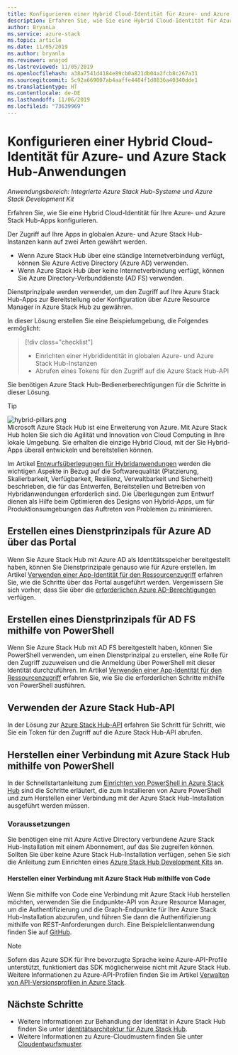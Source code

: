 ```yaml
---
title: Konfigurieren einer Hybrid Cloud-Identität für Azure- und Azure Stack Hub-Apps
description: Erfahren Sie, wie Sie eine Hybrid Cloud-Identität für Azure- und Azure Stack Hub-Apps konfigurieren.
author: BryanLa
ms.service: azure-stack
ms.topic: article
ms.date: 11/05/2019
ms.author: bryanla
ms.reviewer: anajod
ms.lastreviewed: 11/05/2019
ms.openlocfilehash: a38a7541d4184e89cb0a821db04a2fcb8c267a31
ms.sourcegitcommit: 5c92a669007ab4aaffe4484f1d8836a40340dde1
ms.translationtype: HT
ms.contentlocale: de-DE
ms.lasthandoff: 11/06/2019
ms.locfileid: "73639969"
---
```

# <a name="configure-hybrid-cloud-identity-for-azure-and-azure-stack-hub-applications"></a>Konfigurieren einer Hybrid Cloud-Identität für Azure- und Azure Stack Hub-Anwendungen

*Anwendungsbereich: Integrierte Azure Stack Hub-Systeme und Azure Stack Development Kit*

Erfahren Sie, wie Sie eine Hybrid Cloud-Identität für Ihre Azure- und Azure Stack Hub-Apps konfigurieren.

Der Zugriff auf Ihre Apps in globalen Azure- und Azure Stack Hub-Instanzen kann auf zwei Arten gewährt werden.

 * Wenn Azure Stack Hub über eine ständige Internetverbindung verfügt, können Sie Azure Active Directory (Azure AD) verwenden.
 * Wenn Azure Stack Hub über keine Internetverbindung verfügt, können Sie Azure Directory-Verbunddienste (AD FS) verwenden.

Dienstprinzipale werden verwendet, um den Zugriff auf Ihre Azure Stack Hub-Apps zur Bereitstellung oder Konfiguration über Azure Resource Manager in Azure Stack Hub zu gewähren.

In dieser Lösung erstellen Sie eine Beispielumgebung, die Folgendes ermöglicht:

> [!div class="checklist"]
> - Einrichten einer Hybrididentität in globalen Azure- und Azure Stack Hub-Instanzen
> - Abrufen eines Tokens für den Zugriff auf die Azure Stack Hub-API

Sie benötigen Azure Stack Hub-Bedienerberechtigungen für die Schritte in dieser Lösung.

> [!Tip]  
> ![hybrid-pillars.png](./media/solution-deployment-guide-cross-cloud-scaling/hybrid-pillars.png)  
> Microsoft Azure Stack Hub ist eine Erweiterung von Azure. Mit Azure Stack Hub holen Sie sich die Agilität und Innovation von Cloud Computing in Ihre lokale Umgebung. Sie erhalten die einzige Hybrid Cloud, mit der Sie Hybrid-Apps überall entwickeln und bereitstellen können.  
> 
> Im Artikel [Entwurfsüberlegungen für Hybridanwendungen](overview-app-design-considerations.md) werden die wichtigen Aspekte in Bezug auf die Softwarequalität (Platzierung, Skalierbarkeit, Verfügbarkeit, Resilienz, Verwaltbarkeit und Sicherheit) beschrieben, die für das Entwerfen, Bereitstellen und Betreiben von Hybridanwendungen erforderlich sind. Die Überlegungen zum Entwurf dienen als Hilfe beim Optimieren des Designs von Hybrid-Apps, um für Produktionsumgebungen das Auftreten von Problemen zu minimieren.


## <a name="create-a-service-principal-for-azure-ad-in-the-portal"></a>Erstellen eines Dienstprinzipals für Azure AD über das Portal

Wenn Sie Azure Stack Hub mit Azure AD als Identitätsspeicher bereitgestellt haben, können Sie Dienstprinzipale genauso wie für Azure erstellen. Im Artikel [Verwenden einer App-Identität für den Ressourcenzugriff](../operator/azure-stack-create-service-principals.md#manage-an-azure-ad-service-principal) erfahren Sie, wie die Schritte über das Portal ausgeführt werden. Vergewissern Sie sich vorher, dass Sie über die [erforderlichen Azure AD-Berechtigungen](/azure/azure-resource-manager/resource-group-create-service-principal-portal#required-permissions) verfügen.

## <a name="create-a-service-principal-for-ad-fs-using-powershell"></a>Erstellen eines Dienstprinzipals für AD FS mithilfe von PowerShell

Wenn Sie Azure Stack Hub mit AD FS bereitgestellt haben, können Sie PowerShell verwenden, um einen Dienstprinzipal zu erstellen, eine Rolle für den Zugriff zuzuweisen und die Anmeldung über PowerShell mit dieser Identität durchzuführen. Im Artikel [Verwenden einer App-Identität für den Ressourcenzugriff](../operator/azure-stack-create-service-principals.md#manage-an-ad-fs-service-principal) erfahren Sie, wie Sie die erforderlichen Schritte mithilfe von PowerShell ausführen.

## <a name="using-the-azure-stack-hub-api"></a>Verwenden der Azure Stack Hub-API

In der Lösung zur [Azure Stack Hub-API](../user/azure-stack-rest-api-use.md) erfahren Sie Schritt für Schritt, wie Sie ein Token für den Zugriff auf die Azure Stack Hub-API abrufen.

## <a name="connect-to-azure-stack-hub-using-powershell"></a>Herstellen einer Verbindung mit Azure Stack Hub mithilfe von PowerShell

In der Schnellstartanleitung zum [Einrichten von PowerShell in Azure Stack Hub](../operator/azure-stack-powershell-install.md) sind die Schritte erläutert, die zum Installieren von Azure PowerShell und zum Herstellen einer Verbindung mit der Azure Stack Hub-Installation ausgeführt werden müssen.

### <a name="prerequisites"></a>Voraussetzungen

Sie benötigen eine mit Azure Active Directory verbundene Azure Stack Hub-Installation mit einem Abonnement, auf das Sie zugreifen können. Sollten Sie über keine Azure Stack Hub-Installation verfügen, sehen Sie sich die Anleitung zum Einrichten eines [Azure Stack Hub Development Kits](../asdk/asdk-install.md) an.

#### <a name="connect-to-azure-stack-hub-using-code"></a>Herstellen einer Verbindung mit Azure Stack Hub mithilfe von Code

Wenn Sie mithilfe von Code eine Verbindung mit Azure Stack Hub herstellen möchten, verwenden Sie die Endpunkte-API von Azure Resource Manager, um die Authentifizierung und die Graph-Endpunkte für Ihre Azure Stack Hub-Installation abzurufen, und führen Sie dann die Authentifizierung mithilfe von REST-Anforderungen durch. Eine Beispielclientanwendung finden Sie auf [GitHub](https://github.com/shriramnat/HybridARMApplication).

>[!Note]
>Sofern das Azure SDK für Ihre bevorzugte Sprache keine Azure-API-Profile unterstützt, funktioniert das SDK möglicherweise nicht mit Azure Stack Hub. Weitere Informationen zu Azure-API-Profilen finden Sie im Artikel [Verwalten von API-Versionsprofilen in Azure Stack](../user/azure-stack-version-profiles.md).

## <a name="next-steps"></a>Nächste Schritte

 - Weitere Informationen zur Behandlung der Identität in Azure Stack Hub finden Sie unter [Identitätsarchitektur für Azure Stack Hub](../operator/azure-stack-identity-architecture.md).
 - Weitere Informationen zu Azure-Cloudmustern finden Sie unter [Cloudentwurfsmuster](https://docs.microsoft.com/azure/architecture/patterns).
